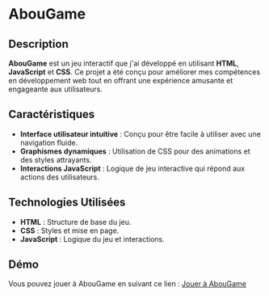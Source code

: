# AbouGame

## Description

**AbouGame** est un jeu interactif que j'ai développé en utilisant **HTML**, **JavaScript** et **CSS**. Ce projet a été conçu pour améliorer mes compétences en développement web tout en offrant une expérience amusante et engageante aux utilisateurs. 


## Caractéristiques

- **Interface utilisateur intuitive** : Conçu pour être facile à utiliser avec une navigation fluide.
- **Graphismes dynamiques** : Utilisation de CSS pour des animations et des styles attrayants.
- **Interactions JavaScript** : Logique de jeu interactive qui répond aux actions des utilisateurs.

## Technologies Utilisées

- **HTML** : Structure de base du jeu.
- **CSS** : Styles et mise en page.
- **JavaScript** : Logique du jeu et interactions.

## Démo

Vous pouvez jouer à AbouGame en suivant ce lien : [Jouer à AbouGame](https://abougame.netlify.app/)
